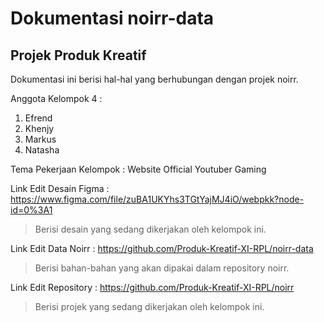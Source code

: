 # Dokumentasi noirr-data

## Projek Produk Kreatif

Dokumentasi ini berisi hal-hal yang berhubungan dengan projek noirr.

Anggota Kelompok 4 :

1. Efrend
2. Khenjy
3. Markus
4. Natasha

Tema Pekerjaan Kelompok : Website Official Youtuber Gaming

Link Edit Desain Figma : <https://www.figma.com/file/zuBA1UKYhs3TGtYajMJ4iO/webpkk?node-id=0%3A1>

> Berisi desain yang sedang dikerjakan oleh kelompok ini.

Link Edit Data Noirr : <https://github.com/Produk-Kreatif-XI-RPL/noirr-data>

> Berisi bahan-bahan yang akan dipakai dalam repository noirr.

Link Edit Repository : <https://github.com/Produk-Kreatif-XI-RPL/noirr>

> Berisi projek yang sedang dikerjakan oleh kelompok ini.
